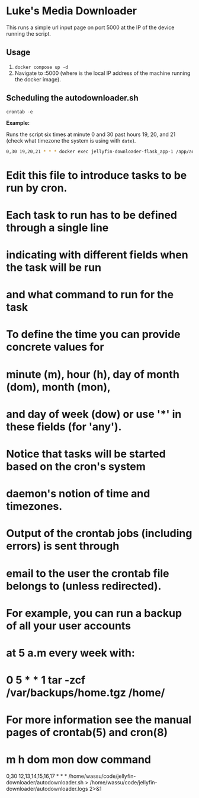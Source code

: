 # Luke's Media Downloader

This runs a simple url input page on port 5000 at the IP of the device running the script.

## Usage

1. `docker compose up -d`
2. Navigate to <ip>:5000 (where <ip> is the local IP address of the machine running the docker image).

## Scheduling the autodownloader.sh

`crontab -e`

**Example:**

Runs the script six times at minute 0 and 30 past hours 19, 20, and 21 (check what timezone the system is using with `date`).

```bash
0,30 19,20,21 * * * docker exec jellyfin-downloader-flask_app-1 /app/autodownloader.sh  >> /root/jellyfin-downloader/logs/autodownloader.log 2>&1
```
# Edit this file to introduce tasks to be run by cron.
#
# Each task to run has to be defined through a single line
# indicating with different fields when the task will be run
# and what command to run for the task
#
# To define the time you can provide concrete values for
# minute (m), hour (h), day of month (dom), month (mon),
# and day of week (dow) or use '*' in these fields (for 'any').
#
# Notice that tasks will be started based on the cron's system
# daemon's notion of time and timezones.
#
# Output of the crontab jobs (including errors) is sent through
# email to the user the crontab file belongs to (unless redirected).
#
# For example, you can run a backup of all your user accounts
# at 5 a.m every week with:
# 0 5 * * 1 tar -zcf /var/backups/home.tgz /home/
#
# For more information see the manual pages of crontab(5) and cron(8)
#
# m h  dom mon dow   command
0,30 12,13,14,15,16,17 * * * /home/wassu/code/jellyfin-downloader/autodownloader.sh > /home/wassu/code/jellyfin-downloader/autodownloader.logs 2>&1
